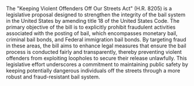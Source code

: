 The "Keeping Violent Offenders Off Our Streets Act" (H.R. 8205) is a legislative proposal designed to strengthen the integrity of the bail system in the United States by amending title 18 of the United States Code. The primary objective of the bill is to explicitly prohibit fraudulent activities associated with the posting of bail, which encompasses monetary bail, criminal bail bonds, and Federal immigration bail bonds. By targeting fraud in these areas, the bill aims to enhance legal measures that ensure the bail process is conducted fairly and transparently, thereby preventing violent offenders from exploiting loopholes to secure their release unlawfully. This legislative effort underscores a commitment to maintaining public safety by keeping potentially dangerous individuals off the streets through a more robust and fraud-resistant bail system.